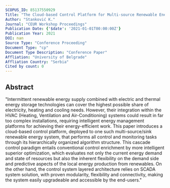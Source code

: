 ```yaml
---
SCOPUS_ID: 85137550929
Title: "The Cloud-based Control Platform for Multi-source Renewable Energy System"
Author: "Stanković K."
Journal: "CEUR Workshop Proceedings"
Publication Date: {'$date': '2021-01-01T00:00:00Z'}
Publication Year: 2021
DOI: nan
Source Type: "Conference Proceeding"
Document Type: "cp"
Document Type Description: "Conference Paper"
Affliation: "University of Belgrade"
Affliation Country: "Serbia"
Cited by count: 0
---
```


## Abstract
"Intermittent renewable energy supply combined with electric and thermal energy storage technologies can cover the highest possible share of electricity, heating and cooling needs. However, their integration within the HVAC (Heating, Ventilation and Air-Conditioning) systems could result in far too complex installations, requiring intelligent energy management platforms for achieving their energy-efficient work. This paper introduces a cloud-based control platform, deployed to one such multi-source/sink renewable energy system, that performs all control and monitoring tasks through its hierarchically organized algorithm structure. This cascade control paradigm entails conventional control enrichment by more intelligent superior optimization, which evaluates not only the current energy demand and state of resources but also the inherent flexibility on the demand side and predictive aspects of the local energy production from renewables. On the other hand, the control system layered architecture relies on SCADA system solution, with proven modularity, flexibility and connectivity, making the system easily upgradeable and accessible by the end-users."
